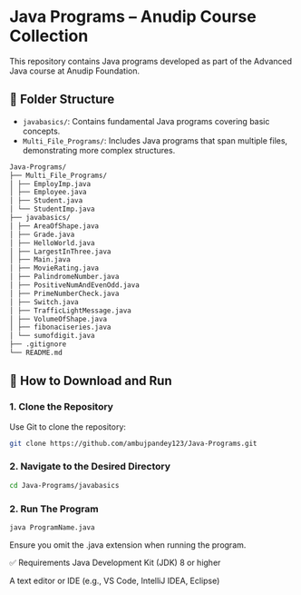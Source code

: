 # Java Programs – Anudip Course Collection

This repository contains Java programs developed as part of the Advanced Java course at Anudip Foundation.

## 📂 Folder Structure

- `javabasics/`: Contains fundamental Java programs covering basic concepts.
- `Multi_File_Programs/`: Includes Java programs that span multiple files, demonstrating more complex structures.

```bash
Java-Programs/
├── Multi_File_Programs/
│ ├── EmployImp.java
│ ├── Employee.java
│ ├── Student.java
│ └── StudentImp.java
├── javabasics/
│ ├── AreaOfShape.java
│ ├── Grade.java
│ ├── HelloWorld.java
│ ├── LargestInThree.java
│ ├── Main.java
│ ├── MovieRating.java
│ ├── PalindromeNumber.java
│ ├── PositiveNumAndEvenOdd.java
│ ├── PrimeNumberCheck.java
│ ├── Switch.java
│ ├── TrafficLightMessage.java
│ ├── VolumeOfShape.java
│ ├── fibonaciseries.java
│ └── sumofdigit.java
├── .gitignore
└── README.md
```
## 🚀 How to Download and Run

### 1. Clone the Repository

Use Git to clone the repository:

```bash
git clone https://github.com/ambujpandey123/Java-Programs.git
```
### 2. Navigate to the Desired Directory

```bash
cd Java-Programs/javabasics
```

### 2. Run The Program

```bash
java ProgramName.java
```

Ensure you omit the .java extension when running the program.

✅ Requirements
Java Development Kit (JDK) 8 or higher

A text editor or IDE (e.g., VS Code, IntelliJ IDEA, Eclipse)



